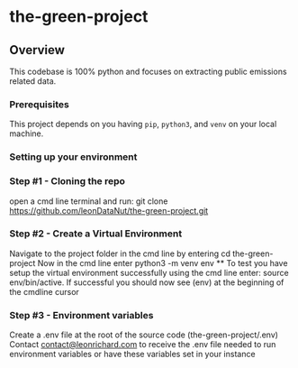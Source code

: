 # the-green-project

## Overview
This codebase is 100% python and focuses on extracting public emissions related data.

### Prerequisites
This project depends on you having `pip`, `python3`, and `venv` on your local machine.

### Setting up your environment

### Step #1 - Cloning the repo
open a cmd line terminal and run: git clone https://github.com/leonDataNut/the-green-project.git

### Step #2 - Create a Virtual Environment
Navigate to the project folder in the cmd line by entering cd the-green-project
Now in the cmd line enter python3 -m venv env
** To test you have setup the virtual environment successfully using the cmd line enter: source env/bin/active.
If successful you should now see (env) at the beginning of the cmdline cursor

### Step #3 - Environment variables
Create a .env file at the root of the source code (the-green-project/.env)
Contact contact@leonrichard.com to receive the .env file needed to run environment variables or have these variables set in your instance

